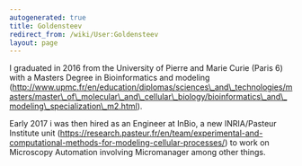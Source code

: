 ```yaml
---
autogenerated: true
title: Goldensteev
redirect_from: /wiki/User:Goldensteev
layout: page
---
```


I graduated in 2016 from the University of Pierre and Marie Curie (Paris
6) with a Masters Degree in Bioinformatics and modeling
(http://www.upmc.fr/en/education/diplomas/sciences\_and\_technologies/masters/master\_of\_molecular\_and\_cellular\_biology/bioinformatics\_and\_modeling\_specialization\_m2.html).

Early 2017 i was then hired as an Engineer at InBio, a new INRIA/Pasteur
Institute unit
(https://research.pasteur.fr/en/team/experimental-and-computational-methods-for-modeling-cellular-processes/)
to work on Microscopy Automation involving Micromanager among other
things.
